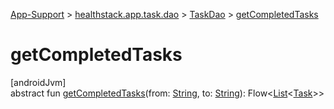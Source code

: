 
[App-Support](../../../index.html) > [healthstack.app.task.dao](../index.html) > [TaskDao](index.html) > [getCompletedTasks](get-completed-tasks.html)



# getCompletedTasks



[androidJvm]\
abstract fun [getCompletedTasks](get-completed-tasks.html)(from: [String](https://kotlinlang.org/api/latest/jvm/stdlib/kotlin/-string/index.html), to: [String](https://kotlinlang.org/api/latest/jvm/stdlib/kotlin/-string/index.html)): Flow&lt;[List](https://kotlinlang.org/api/latest/jvm/stdlib/kotlin.collections/-list/index.html)&lt;[Task](../../healthstack.app.task.entity/-task/index.html)&gt;&gt;




